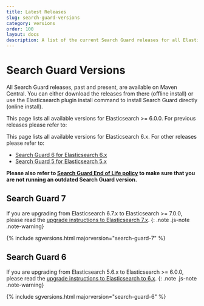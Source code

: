```yaml
---
title: Latest Releases
slug: search-guard-versions
category: versions
order: 100
layout: docs
description: A list of the current Search Guard releases for all Elasticsearch 7 and Kibana 7 versions.
---
```

<!---
Copyright 2019 floragunn GmbH
-->
# Search Guard Versions

All Search Guard releases, past and present, are available on Maven Central. You can either download the releases from there (offline install) or use the Elasticsearch plugin install command to install Search Guard directly (online install). 

This page lists all available versions for Elasticsearch >= 6.0.0. For previous releases please refer to:

This page lists all available versions for Elasticsearch 6.x. For other releases please refer to:

* [Search Guard 6 for Elasticsearch 6.x](/6.x-25/search-guard-versions)
* [Search Guard 5 for Elasticsearch 5.x](/v5/search-guard-versions)

**Please also refer to [Search Guard End of Life policy](../_docs_versions/versions_eol.md) to make sure that you are not running an outdated Search Guard version.**

## Search Guard 7

If you are upgrading from Elasticsearch 6.7.x to Elasticsearch >= 7.0.0, please read the [upgrade instructions to Elasticsearch 7.x](../_docs_installation/installation_upgrading_6_7.md). 
{: .note .js-note .note-warning}

{% include sgversions.html majorversion="search-guard-7" %}

## Search Guard 6

If you are upgrading from Elasticsearch 5.6.x to Elasticsearch >= 6.0.0, please read the [upgrade instructions to Elasticsearch to 6.x](../_docs_installation/installation_upgrading_5_6.md). 
{: .note .js-note .note-warning}

{% include sgversions.html majorversion="search-guard-6" %}


